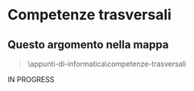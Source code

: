 # Competenze trasversali

## Questo argomento nella mappa
> \appunti-di-informatica\competenze-trasversali

IN PROGRESS